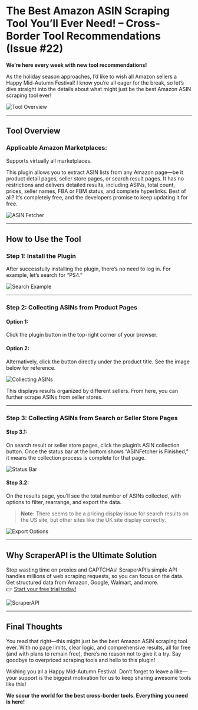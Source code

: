 # The Best Amazon ASIN Scraping Tool You’ll Ever Need! – Cross-Border Tool Recommendations (Issue #22)

**We’re here every week with new tool recommendations!**

As the holiday season approaches, I’d like to wish all Amazon sellers a Happy Mid-Autumn Festival! I know you’re all eager for the break, so let’s dive straight into the details about what might just be the best Amazon ASIN scraping tool ever!

![Tool Overview](https://pics2.baidu.com/feed/b58f8c5494eef01f1a65a41c2b3cb82cbe317dc5.jpeg@f_auto?token=f94e4e45fc3c3407bf39e88d6f22e429)

---

## **Tool Overview**

### **Applicable Amazon Marketplaces:**  
Supports virtually all marketplaces.

This plugin allows you to extract ASIN lists from any Amazon page—be it product detail pages, seller store pages, or search result pages. It has no restrictions and delivers detailed results, including ASINs, total count, prices, seller names, FBA or FBM status, and complete hyperlinks. Best of all? It’s completely free, and the developers promise to keep updating it for free.

![ASIN Fetcher](https://pics3.baidu.com/feed/8435e5dde71190ef2d10e5fd02d9bc1ffcfa6070.jpeg@f_auto?token=cc9185288c16abfecfcdfafe7fdbd0ee)

---

## **How to Use the Tool**

### **Step 1: Install the Plugin**
After successfully installing the plugin, there’s no need to log in. For example, let’s search for “PS4.”

![Search Example](https://pics3.baidu.com/feed/c995d143ad4bd11378466e918f6d850649fb05d1.jpeg@f_auto?token=07f0cf17685135ae98e25fe9c1a45e81)

---

### **Step 2: Collecting ASINs from Product Pages**

#### **Option 1:**
Click the plugin button in the top-right corner of your browser.

#### **Option 2:**
Alternatively, click the button directly under the product title. See the image below for reference.

![Collecting ASINs](https://pics4.baidu.com/feed/8694a4c27d1ed21b2c01df3e61acfccd53da3f68.jpeg@f_auto?token=c828bfedec6f7eac34c6634d53fddd19)

This displays results organized by different sellers. From here, you can further scrape ASINs from seller stores.

---

### **Step 3: Collecting ASINs from Search or Seller Store Pages**

#### **Step 3.1:**
On search result or seller store pages, click the plugin’s ASIN collection button. Once the status bar at the bottom shows “ASINFetcher is Finished,” it means the collection process is complete for that page.

![Status Bar](https://pics7.baidu.com/feed/dc54564e9258d109acfd0b531f9aedb66d814d04.jpeg@f_auto?token=f6b0deecd4b249f902770841094017ce)

#### **Step 3.2:**
On the results page, you’ll see the total number of ASINs collected, with options to filter, rearrange, and export the data.

> **Note:** There seems to be a pricing display issue for search results on the US site, but other sites like the UK site display correctly.

![Export Options](https://pic.rmb.bdstatic.com/bjh/down/54b6ff8f52f271183cca7e765476af70.gif)

---

## **Why ScraperAPI is the Ultimate Solution**

Stop wasting time on proxies and CAPTCHAs! ScraperAPI’s simple API handles millions of web scraping requests, so you can focus on the data. Get structured data from Amazon, Google, Walmart, and more.  
👉 [Start your free trial today!](https://bit.ly/Scraperapi)

![ScraperAPI](https://pics5.baidu.com/feed/ac4bd11373f08202d0b0d3e08639dae4aa641b1e.jpeg@f_auto?token=4f8a1bdea9ebf843b185e103e024a9fa)

---

## **Final Thoughts**

You read that right—this might just be the best Amazon ASIN scraping tool ever. With no page limits, clear logic, and comprehensive results, all for free (and with plans to remain free), there’s no reason not to give it a try. Say goodbye to overpriced scraping tools and hello to this plugin!

Wishing you all a Happy Mid-Autumn Festival. Don’t forget to leave a like—your support is the biggest motivation for us to keep sharing awesome tools like this!

**We scour the world for the best cross-border tools. Everything you need is here!**
